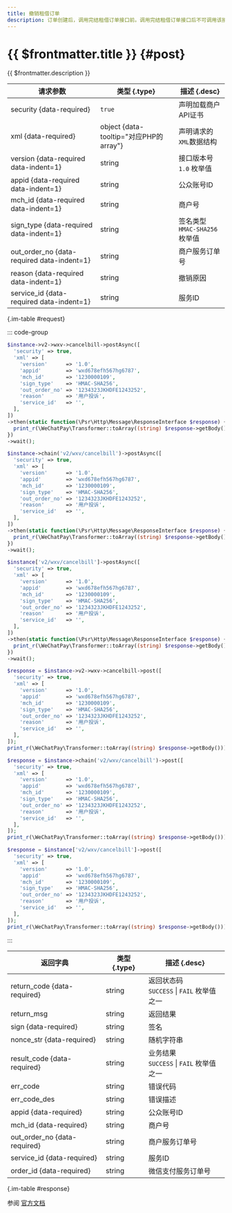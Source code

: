 ```yaml
---
title: 撤销租借订单
description: 订单创建后，调用完结租借订单接口前。调用完结租借订单接口后不可调用该接口。
---
```


# {{ $frontmatter.title }} {#post}

{{ $frontmatter.description }}

| 请求参数 | 类型 {.type} | 描述 {.desc}
| --- | --- | ---
| security {data-required} | `true` | 声明加载商户API证书
| xml {data-required} | object {data-tooltip="对应PHP的array"} | 声明请求的`XML`数据结构
| version {data-required data-indent=1} | string | 接口版本号<br/>`1.0` 枚举值
| appid {data-required data-indent=1} | string | 公众账号ID
| mch_id {data-required data-indent=1} | string | 商户号
| sign_type {data-required data-indent=1} | string | 签名类型<br/>`HMAC-SHA256` 枚举值
| out_order_no {data-required data-indent=1} | string | 商户服务订单号
| reason {data-required data-indent=1} | string | 撤销原因
| service_id {data-required data-indent=1} | string | 服务ID

{.im-table #request}

::: code-group

```php [异步纯链式]
$instance->v2->wxv->cancelbill->postAsync([
  'security' => true,
  'xml' => [
    'version'      => '1.0',
    'appid'        => 'wxd678efh567hg6787',
    'mch_id'       => '1230000109',
    'sign_type'    => 'HMAC-SHA256',
    'out_order_no' => '1234323JKHDFE1243252',
    'reason'       => '用户投诉',
    'service_id'   => '',
  ],
])
->then(static function(\Psr\Http\Message\ResponseInterface $response) {
  print_r(\WeChatPay\Transformer::toArray((string) $response->getBody()));
})
->wait();
```

```php [异步声明式]
$instance->chain('v2/wxv/cancelbill')->postAsync([
  'security' => true,
  'xml' => [
    'version'      => '1.0',
    'appid'        => 'wxd678efh567hg6787',
    'mch_id'       => '1230000109',
    'sign_type'    => 'HMAC-SHA256',
    'out_order_no' => '1234323JKHDFE1243252',
    'reason'       => '用户投诉',
    'service_id'   => '',
  ],
])
->then(static function(\Psr\Http\Message\ResponseInterface $response) {
  print_r(\WeChatPay\Transformer::toArray((string) $response->getBody()));
})
->wait();
```

```php [异步属性式]
$instance['v2/wxv/cancelbill']->postAsync([
  'security' => true,
  'xml' => [
    'version'      => '1.0',
    'appid'        => 'wxd678efh567hg6787',
    'mch_id'       => '1230000109',
    'sign_type'    => 'HMAC-SHA256',
    'out_order_no' => '1234323JKHDFE1243252',
    'reason'       => '用户投诉',
    'service_id'   => '',
  ],
])
->then(static function(\Psr\Http\Message\ResponseInterface $response) {
  print_r(\WeChatPay\Transformer::toArray((string) $response->getBody()));
})
->wait();
```

```php [同步纯链式]
$response = $instance->v2->wxv->cancelbill->post([
  'security' => true,
  'xml' => [
    'version'      => '1.0',
    'appid'        => 'wxd678efh567hg6787',
    'mch_id'       => '1230000109',
    'sign_type'    => 'HMAC-SHA256',
    'out_order_no' => '1234323JKHDFE1243252',
    'reason'       => '用户投诉',
    'service_id'   => '',
  ],
]);
print_r(\WeChatPay\Transformer::toArray((string) $response->getBody()));
```

```php [同步声明式]
$response = $instance->chain('v2/wxv/cancelbill')->post([
  'security' => true,
  'xml' => [
    'version'      => '1.0',
    'appid'        => 'wxd678efh567hg6787',
    'mch_id'       => '1230000109',
    'sign_type'    => 'HMAC-SHA256',
    'out_order_no' => '1234323JKHDFE1243252',
    'reason'       => '用户投诉',
    'service_id'   => '',
  ],
]);
print_r(\WeChatPay\Transformer::toArray((string) $response->getBody()));
```

```php [同步属性式]
$response = $instance['v2/wxv/cancelbill']->post([
  'security' => true,
  'xml' => [
    'version'      => '1.0',
    'appid'        => 'wxd678efh567hg6787',
    'mch_id'       => '1230000109',
    'sign_type'    => 'HMAC-SHA256',
    'out_order_no' => '1234323JKHDFE1243252',
    'reason'       => '用户投诉',
    'service_id'   => '',
  ],
]);
print_r(\WeChatPay\Transformer::toArray((string) $response->getBody()));
```

:::

| 返回字典 | 类型 {.type} | 描述 {.desc}
| --- | --- | ---
| return_code {data-required} | string | 返回状态码<br/>`SUCCESS` \| `FAIL` 枚举值之一
| return_msg | string | 返回结果
| sign {data-required} | string | 签名
| nonce_str {data-required} | string | 随机字符串
| result_code {data-required} | string | 业务结果<br/>`SUCCESS` \| `FAIL` 枚举值之一
| err_code | string | 错误代码
| err_code_des | string | 错误描述
| appid {data-required} | string | 公众账号ID
| mch_id {data-required} | string | 商户号
| out_order_no {data-required} | string | 商户服务订单号
| service_id {data-required} | string | 服务ID
| order_id {data-required} | string | 微信支付服务订单号

{.im-table #response}

参阅 [官方文档](https://pay.weixin.qq.com/wiki/doc/apiv3/payscore.php?chapter=18_3&index=4)
